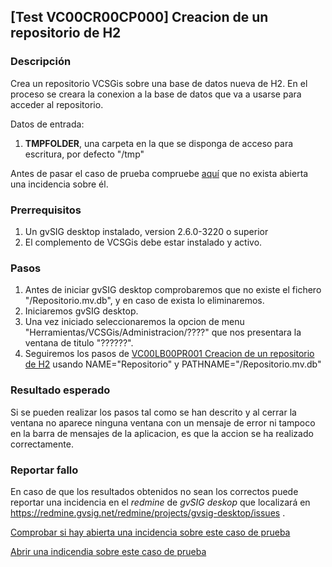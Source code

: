 
## [Test VC00CR00CP000] Creacion de un repositorio de H2

### Descripción

Crea un repositorio VCSGis sobre una base de datos nueva de H2.
En el proceso se creara la conexion a la base de datos que va a usarse para acceder al repositorio.

Datos de entrada:
1. **TMPFOLDER**, una carpeta en la que se disponga de acceso para escritura, por defecto "/tmp"


Antes de pasar el caso de prueba compruebe [aquí](https://redmine.gvsig.net/redmine/projects/gvsig-desktop/issues?utf8=%E2%9C%93&set_filter=1&f%5B%5D=status_id&op%5Bstatus_id%5D=o&f%5B%5D=subject&op%5Bsubject%5D=%7E&v%5Bsubject%5D%5B%5D=VC00CR00CP000&f%5B%5D=&c%5B%5D=tracker&c%5B%5D=status&c%5B%5D=priority&c%5B%5D=subject&c%5B%5D=assigned_to&c%5B%5D=updated_on&group_by=)
 que no exista abierta una incidencia sobre él.

### Prerrequisitos

1. Un gvSIG desktop instalado, version 2.6.0-3220 o superior
2. El complemento de VCSGis debe estar instalado y activo.

### Pasos

1. Antes de iniciar gvSIG desktop comprobaremos que no existe el fichero "<TMPFOLDER>/Repositorio.mv.db", 
   y en caso de exista lo eliminaremos.
2. Iniciaremos gvSIG desktop.
3. Una vez iniciado seleccionaremos la opcion de menu "Herramientas/VCSGis/Administracion/????" que nos
   presentara la ventana de titulo "??????".
5. Seguiremos los pasos de [VC00LB00PR001 Creacion de un repositorio de H2](../../LB00/PR0001_create_repo_h2/definition.md) 
   usando NAME="Repositorio" y PATHNAME="<TMPFOLDER>/Repositorio.mv.db"

### Resultado esperado

Si se pueden realizar los pasos tal como se han descrito y al cerrar la ventana no aparece ninguna ventana con 
un mensaje de error ni tampoco en la barra de mensajes de la aplicacion, es que la accion se ha realizado correctamente.

### Reportar fallo

En caso de que los resultados obtenidos no sean los correctos puede reportar
una incidencia en el *redmine* de *gvSIG deskop* que localizará en 
https://redmine.gvsig.net/redmine/projects/gvsig-desktop/issues .

[Comprobar si hay abierta una incidencia sobre este caso de prueba](https://redmine.gvsig.net/redmine/projects/gvsig-desktop/issues?utf8=%E2%9C%93&set_filter=1&f%5B%5D=status_id&op%5Bstatus_id%5D=o&f%5B%5D=subject&op%5Bsubject%5D=%7E&v%5Bsubject%5D%5B%5D=VC00CR00CP000&f%5B%5D=&c%5B%5D=tracker&c%5B%5D=status&c%5B%5D=priority&c%5B%5D=subject&c%5B%5D=assigned_to&c%5B%5D=updated_on&group_by=)

[Abrir una indicendia sobre este caso de prueba](https://redmine.gvsig.net/redmine/projects/gvsig-desktop/issues/new?issue[subject]=VC00CR00CP000+Creacion+de+un+repositorio+de+H2)



